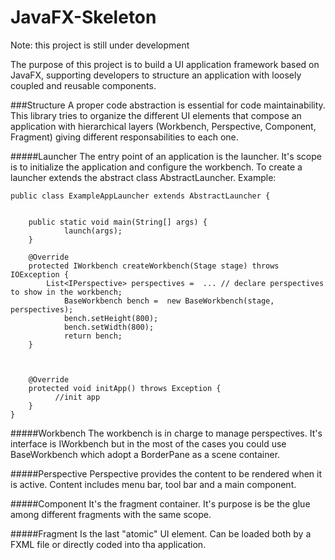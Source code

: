 # JavaFX-Skeleton

Note: this project is still under development

The purpose of this project is to build a UI application framework based on JavaFX, supporting developers to structure an application with loosely coupled and reusable components.


###Structure
A proper code abstraction is essential for code maintainability. This library tries to organize the different UI elements that compose an application with hierarchical layers (Workbench, Perspective, Component, Fragment) giving different responsabilities to each one.

#####Launcher
The entry point of an application is the launcher. It's scope is to initialize the application and configure the workbench.
To create a launcher extends the abstract class AbstractLauncher.
Example:

    public class ExampleAppLauncher extends AbstractLauncher {
    
    	
      	public static void main(String[] args) {
        		launch(args);
      	}
    
      	@Override
      	protected IWorkbench createWorkbench(Stage stage) throws IOException {
      	    List<IPerspective> perspectives =  ... // declare perspectives to show in the workbench;
        		BaseWorkbench bench =  new BaseWorkbench(stage, perspectives);
        		bench.setHeight(800);
        		bench.setWidth(800);
        		return bench;
      	}
    	
    	
    
      	@Override
      	protected void initApp() throws Exception {
              //init app
      	}
    }

#####Workbench
The workbench is in charge to manage perspectives. It's interface is IWorkbench but in the most of the cases you could use BaseWorkbench which adopt a BorderPane as a scene container.

#####Perspective
Perspective provides the content to be rendered when it is active. Content includes menu bar, tool bar and a main component.


#####Component
It's the fragment container. It's purpose is be the glue among different fragments with the same scope. 

#####Fragment
Is the last "atomic" UI element. Can be loaded both by a FXML file or directly coded into tha application. 



